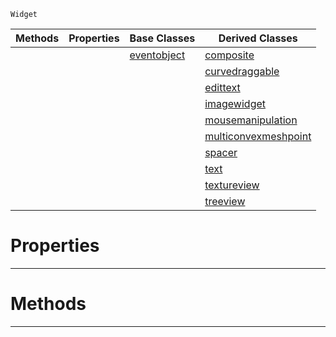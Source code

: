  `Widget`

|Methods|Properties|Base Classes|Derived Classes|
|---|---|---|---|
| | |[eventobject](eventobject.md)|[composite](composite.md)|
| | | |[curvedraggable](curvedraggable.md)|
| | | |[edittext](edittext.md)|
| | | |[imagewidget](imagewidget.md)|
| | | |[mousemanipulation](mousemanipulation.md)|
| | | |[multiconvexmeshpoint](multiconvexmeshpoint.md)|
| | | |[spacer](spacer.md)|
| | | |[text](text.md)|
| | | |[textureview](textureview.md)|
| | | |[treeview](treeview.md)|


 #  Properties


---  
 #  Methods


---  
 

 